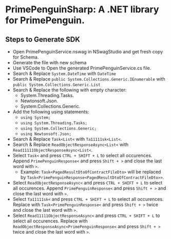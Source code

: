 # PrimePenguinSharp: A .NET library for PrimePenguin.


## Steps to Generate SDK
- Open PrimePenguinService.nswag in NSwagStudio and get fresh copy for Schema.
- Generate the file with new schema
- Use VSCode to Open the generated PrimePenguinService.cs file.
- Search & Replace `System.DateTime` with `DateTime`
- Search & Replace `public System.Collections.Generic.IEnumerable` with `public System.Collections.Generic.List`
- Search & Replace the following with empty character:
    - System.Threading.Tasks.
    - Newtonsoft.Json.
    - System.Collections.Generic.
- Add the following using statements:
    - `using System;`
    - `using System.Threading.Tasks;`
    - `using System.Collections.Generic;`
    - `using Newtonsoft.Json;`
- Search & Replace `Task<List<` with `Ta11111sk<List<`.
- Search & Replace `ReadObjectResponseAsync<List<` with `Read11111ObjectResponseAsync<List<`.
- Select `Task<` and press `CTRL + SHIFT + L` to select all occurences. Append `PrimePenguinResponse<` and press `Shift + >` and close the last word with `>`.
    - Example: `Task<PagedResultDtoOfContractFileDto>` will be replaced by `Task<PrimePenguinResponse<PagedResultDtoOfContractFileDto>>`.
- Select `ReadObjectResponseAsync<` and press `CTRL + SHIFT + L` to select all occurences. Append `PrimePenguinResponse<` and press `Shift + >` and close the last word with `>`.
- Select `Ta11111sk<` and press `CTRL + SHIFT + L` to select all occurences. Replace with `Task<PrimePenguinResponse<` and press `Shift + >` twice and close the last word with `>`.
- Select `Read11111ObjectResponseAsync<` and press `CTRL + SHIFT + L` to select all occurences. Replace with `ReadObjectResponseAsync<PrimePenguinResponse<` and press `Shift + >` twice and close the last word with `>`.
